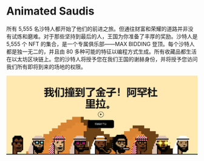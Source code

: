 # Animated Saudis

所有 5,555 名沙特人都开始了他们的前进之旅。但通往财富和荣耀的道路并非没有试炼和磨难。对于那些坚持到最后的人，王国为你准备了丰厚的奖励。沙特人是 5,555 个 NFT 的集合，是一个专属俱乐部——MAX BIDDING 登顶。每个沙特人都是独一无二的，并且由 80 多种可能的特征以编程方式生成。所有收藏品都生活在以太坊区块链上。您的沙特人将授予您在我们王国的谢赫身份，并将授予您访问我们所有即将到来的场地的权限。

![1661240501215](1661240501215.jpg)


